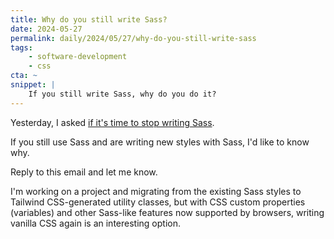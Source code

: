 ```yaml
---
title: Why do you still write Sass?
date: 2024-05-27
permalink: daily/2024/05/27/why-do-you-still-write-sass
tags:
    - software-development
    - css
cta: ~
snippet: |
    If you still write Sass, why do you do it?
---
```


Yesterday, I asked [if it's time to stop writing Sass][0].

If you still use Sass and are writing new styles with Sass, I'd like to know why.

Reply to this email and let me know.

I'm working on a project and migrating from the existing Sass styles to Tailwind CSS-generated utility classes, but with CSS custom properties (variables) and other Sass-like features now supported by browsers, writing vanilla CSS again is an interesting option.

[0]: {{site.url}}/daily/2024/05/26/is-it-time-to-stop-writing-sass
